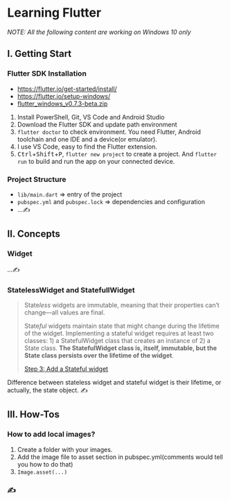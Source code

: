 
Learning Flutter
====

<em>NOTE: All the following content are working on Windows 10 only</em>

I. Getting Start
---

### Flutter SDK Installation

- https://flutter.io/get-started/install/
- https://flutter.io/setup-windows/
- [flutter_windows_v0.7.3-beta.zip][flutter-windows-sdk]

1. Install PowerShell, Git, VS Code and Android Studio
2. Download the Flutter SDK and update path environment
3. `flutter doctor` to check environment. You need Flutter, Android toolchain and one IDE and a device(or emulator).
4. I use VS Code, easy to find the Flutter extension.
5. <kbd>Ctrl</kbd>+<kbd>Shift</kbd>+<kbd>P</kbd>, `flutter new project` to create a project. And `flutter run` to build and run the app on your connected device.

### Project Structure

- `lib/main.dart` ⇒ entry of the project
- `pubspec.yml` and `pubspec.lock` ⇒ dependencies and configuration
- ...✍

II. Concepts
----

### Widget

...✍

### StatelessWidget and StatefullWidget

> State<em>less</em> widgets are immutable, meaning that their properties can’t change—all values are final.
>
> State<em>ful</em> widgets maintain state that might change during the lifetime of the widget. Implementing a stateful widget requires at least two classes: 1) a StatefulWidget class that creates an instance of 2) a State class. **The StatefulWidget class is, itself, immutable, but the State class persists over the lifetime of the widget**.
>
> [Step 3: Add a Stateful widget](https://flutter.io/get-started/codelab/)

Difference between stateless widget and stateful widget is their lifetime, or actually, the state object. ✍


III. How-Tos
---

### How to add local images?

1. Create a folder with your images.
2. Add the image file to asset section in pubspec.yml(comments would tell you how to do that)
3. `Image.asset(...)` 

### ✍

<!--
- That first column takes a lot of space, so it must be wrapped in an Expanded widget. https://flutter.io/tutorials/layout/

-->

[flutter-windows-sdk]: https://storage.googleapis.com/flutter_infra/releases/beta/windows/flutter_windows_v0.7.3-beta.zip
[emulator-or-simulator]: https://stackoverflow.com/questions/1584617/simulator-or-emulator-what-is-the-difference
<!--stackedit_data:
eyJwcm9wZXJ0aWVzIjoidGl0bGU6IE15IEZsdXR0ZXIgTm90ZV
xuYXV0aG9yOiBaZXJvb2tcbnRhZ3M6ICdGbHV0dGVyLCBBbmRy
b2lkJ1xuY2F0ZWdvcmllczogRmx1dHRlclxuc3RhdHVzOiBkcm
FmdFxuZGF0ZTogJzIwMTgtMDktMTcnXG4iLCJoaXN0b3J5Ijpb
LTIwNTk2MTYxMjAsLTE2NTM4NjA2NTgsLTE5ODYxNTYxNjcsMT
M5NTI4NjAzMiwtNjA0NDM5NzA3LC0zMTM3NzEzNzUsMjAyNDcx
ODQxNywtMTM0OTIxOTU2MSwtMTU2MjgyNDQwNF19
-->